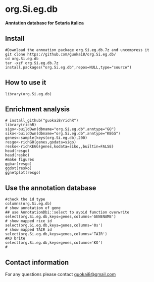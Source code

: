 # org.Si.eg.db
__Anntation database for Setaria italica__
## Install
```
#Download the annoation package org.Si.eg.db.7z and uncompress it
git clone https://github.com/guokai8/org.Si.eg.db/
cd org.Si.eg.db
tar -xzf org.Si.eg.db.7z
install.packages("org.Si.eg.db",repos=NULL,type="source")
```
## How to use it 
```
library(org.Si.eg.db)
```
## Enrichment analysis
```
# install_github("guokai8/richR")
library(richR)
sigo<-buildOwn(dbname="org.Si.eg.db",anntype="GO")  
siko<-buildOwn(dbname="org.Si.eg.db",anntype="KEGG") 
genes<-sample(keys(org.Si.eg.db),200)
resgo<-richGO(genes,godata=sigo)
resko<-richKEGG(genes,kodata=siko,,builtin=FALSE)
head(resgo)
head(resko)
#make figures
ggbar(resgo)
ggdot(resko)
ggnetplot(resgo)
```
## Use the annotation database
```
#check the id type
columns(org.Si.eg.db)
# show annotation of gene
## use AnnotationDbi::select to avoid function overwrite
select(org.Si.eg.db,keys=genes,columns='GENENAME')
# show mapped rice id
select(org.Si.eg.db,keys=genes,columns='Os')
# show mapped TAIR id
select(org.Si.eg.db,keys=genes,columns='TAIR')
#KO brite
select(org.Si.eg.db,keys=genes,columns='KO')
#
```
## Contact information
For any questions please contact guokai8@gmail.com

